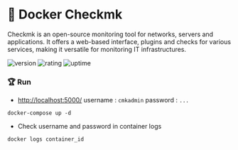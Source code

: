 # 🎉 Docker Checkmk

Checkmk is an open-source monitoring tool for networks, servers and applications. It offers a web-based interface, plugins and checks for various services, making it versatile for monitoring IT infrastructures.

![version](https://img.shields.io/badge/version-1.0-blue)
![rating](https://img.shields.io/badge/rating-★★★★★-yellow)
![uptime](https://img.shields.io/badge/uptime-100%25-brightgreen)

### 🏆 Run

- [http://localhost:5000/](http://localhost:5000/) username : `cmkadmin` password : `...`

```shell
docker-compose up -d
```

- Check username and password in container logs

```shell
docker logs container_id
```
